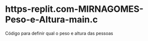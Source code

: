 # https-replit.com-MIRNAGOMES-Peso-e-Altura-main.c
Código para definir qual o peso e altura das pessoas
